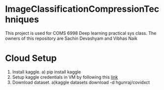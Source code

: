 # ImageClassificationCompressionTechniques
This project is used for COMS 6998 Deep learning practical sys class. The owners of this repository are Sachin Devashyam and Vibhas Naik

# Cloud Setup
1) Install kaggle.
  a) pip install kaggle
2) Setup kaggle credentials in VM by following this [link](https://adityashrm21.github.io/Setting-Up-Kaggle/)
3) Download dataset.
  a)kaggle datasets download -d hgunraj/covidxct
